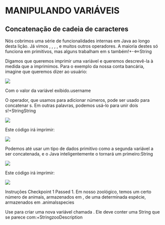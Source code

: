<h1>MANIPULANDO VARIÁVEIS</h1>

<h2>Concatenação de cadeia de caracteres</h2>

<p>Nós cobrimos uma série de funcionalidades internas em Java ao longo desta lição. Já vimos , , , , e muitos outros operadores. A maioria destes só funciona em primitivos, mas alguns trabalham em s também!+-<==String
</p>

<p>Digamos que queremos imprimir uma variável e queremos descrevê-la à medida que a imprimimos. Para o exemplo da nossa conta bancária, imagine que queremos dizer ao usuário:</p>

<img src="java1.jpeg">

<p>Com o valor da variável exibido.username</p>

<p>O operador, que usamos para adicionar números, pode ser usado para concatenar s. Em outras palavras, podemos usá-lo para unir dois s!+StringString</p>

<img src="java2.jpeg">

<p>Este código irá imprimir:</p>

<img src="java3.jpeg">

<p>Podemos até usar um tipo de dados primitivo como a segunda variável a ser concatenada, e o Java inteligentemente o tornará um primeiro:String </p>

<img src="java4.jpeg">

<p>Este código irá imprimir:</p>

<img src="java5.jpeg">

<p>Instruções
Checkpoint 1 Passed
1.
Em nosso zoológico, temos um certo número de animais, armazenados em , de uma determinada espécie, armazenados em .animalsspecies

Use para criar uma nova variável chamada . Ele deve conter uma String que se parece com:+StringzooDescription</p>


